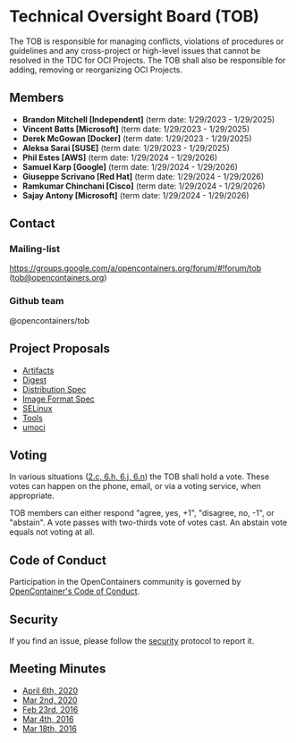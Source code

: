 # Technical Oversight Board (TOB)

The TOB is responsible for managing conflicts, violations of procedures or guidelines and any cross-project or high-level issues that cannot be resolved in the TDC for OCI Projects. The TOB shall also be responsible for adding, removing or reorganizing OCI Projects.

## Members

* **Brandon Mitchell [Independent]** (term date: 1/29/2023 - 1/29/2025)
* **Vincent Batts [Microsoft]** (term date: 1/29/2023 - 1/29/2025)
* **Derek McGowan [Docker]** (term date: 1/29/2023 - 1/29/2025)
* **Aleksa Sarai [SUSE]** (term date: 1/29/2023 - 1/29/2025)
* **Phil Estes [AWS]** (term date: 1/29/2024 - 1/29/2026)
* **Samuel Karp [Google]** (term date: 1/29/2024 - 1/29/2026)
* **Giuseppe Scrivano [Red Hat]** (term date: 1/29/2024 - 1/29/2026)
* **Ramkumar Chinchani [Cisco]** (term date: 1/29/2024 - 1/29/2026)
* **Sajay Antony [Microsoft]** (term date: 1/29/2024 - 1/29/2026)

## Contact

### Mailing-list

https://groups.google.com/a/opencontainers.org/forum/#!forum/tob (tob@opencontainers.org)

### Github team

@opencontainers/tob

## Project Proposals

* [Artifacts](proposals/artifacts.md)
* [Digest](proposals/digest.md)
* [Distribution Spec](proposals/distribution.md)
* [Image Format Spec](proposals/image-format)
* [SELinux](proposals/selinux.md)
* [Tools](proposals/tools.md)
* [umoci](proposals/umoci.md)

## Voting

In various situations ([2.c, 6.h, 6.j, 6.n](https://github.com/opencontainers/tob/blob/master/CHARTER.md)) the TOB shall hold a vote. These votes can happen on the phone, email, or via a voting service, when appropriate.

TOB members can either respond "agree, yes, +1", "disagree, no, -1", or "abstain". A vote passes with two-thirds vote of votes cast. An abstain vote equals not voting at all.

## Code of Conduct

Participation in the OpenContainers community is governed by [OpenContainer's Code of Conduct][code-of-conduct].

## Security

If you find an issue, please follow the [security][security] protocol to report it.

## Meeting Minutes

* [April 6th, 2020](https://hackmd.io/kKl1ECKnSLWhgk7dZ2WUFQ)
* [Mar 2nd, 2020](https://hackmd.io/kKl1ECKnSLWhgk7dZ2WUFQ)
* [Feb 23rd, 2016](https://docs.google.com/presentation/d/1thxH4PVmHZO3kWrrLL6H1jAhL4r31Zy8xn8wg1LCmjY/edit#slide=id.p3)
* [Mar 4th, 2016](https://docs.google.com/presentation/d/1sHnTyM5S9IGt4jmdlI2D6dzl_8EBSIaRD0oNvmu7ILQ/edit?ts=56d86a8b#slide=id.p3)
* [Mar 18th, 2016](https://docs.google.com/presentation/d/1tANha5hGnOiMh7DAfVhJ5fNwFLXd0iAqrYLGmPZu94I/edit#slide=id.g11f2d5d0f8_4_4)

[security]: https://github.com/opencontainers/org/blob/master/security
[code-of-conduct]: https://github.com/opencontainers/org/blob/master/CODE_OF_CONDUCT.md
